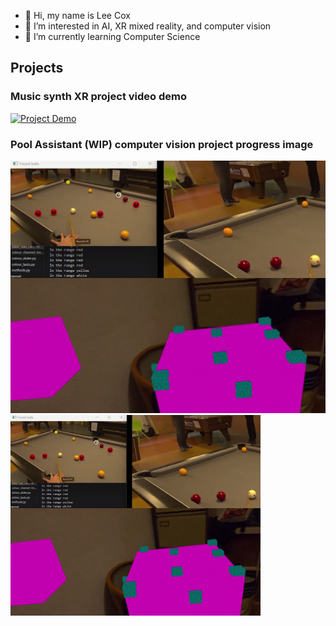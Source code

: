 - 👋 Hi, my name is Lee Cox
- 👀 I’m interested in AI, XR mixed reality, and computer vision
- 🌱 I’m currently learning Computer Science

## **Projects**
### Music synth XR project video demo
 [![Project Demo](http://img.youtube.com/vi/wHFfQDwnbWw/hqdefault.jpg)](https://www.youtube.com/watch?v=wHFfQDwnbWw)

### Pool Assistant (WIP) computer vision project progress image
![Progress Image for this project](WIP.png)
<img src="WIP.png" alt="Progress Image for this project" width="400"/>
